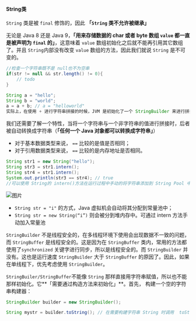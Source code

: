 #### String类

`String` 类是被 `final` 修饰的，因此 **「`String` 类不允许被继承」**

无论是 Java 8 还是 Java 9，**「用来存储数据的 char 或者 byte 数组 `value` 都一直是被声明为 `final` 的」**，这意味着 `value` 数组初始化之后就不能再引用其它数组了。并且 `String`内部没有改变 `value` 数组的方法，因此我们就说 `String` 是不可变的。

```Java
//检查一个字符串既不是 null也不为空串
if(str != null && str.length() != 0){
    // todo
}
```

```java 
String a = "hello";
String b = "world";
a = a + b; // a = "helloworld"
实际上，在使用 + 进行字符串拼接的时候，JVM 是初始化了一个 StringBuilder 来进行拼接的
```

我们还需要了解一个特性，当将一个字符串与一个非字符串的值进行拼接时，后者被自动转换成字符串（**「任何一个 Java 对象都可以转换成字符串」**）

- 对于基本数据类型来说， `==` 比较的是值是否相同；
- 对于引用数据类型来说， `==` 比较的是内存地址是否相同。

```Java
String str1 = new String("hello"); 
String str3 = str1.intern();
String str4 = str1.intern();
System.out.println(str3 == str4); // true
//可以使用 String的 intern()方法在运行过程中手动的将字符串添加到 String Pool 中
```

![图片](https://mmbiz.qpic.cn/mmbiz_png/PocakShgoGEEnCsDAd2sZFlZAHOSI15HOA2RsjIK5H4lbfZyq9DQFqjEgdtiahpPl38icu71Z9ZMictXE0xLPP68w/640?wx_fmt=png&tp=webp&wxfrom=5&wx_lazy=1&wx_co=1)

- `String str = "i"` 的方式，Java 虚拟机会自动将其分配到常量池中；
- `String str = new String(“i”)` 则会被分到堆内存中。可通过 intern 方法手动加入常量池



`StringBuilder` 不是线程安全的，在多线程环境下使用会出现数据不一致的问题，而 `StringBuffer` 是线程安全的。这是因为在 `StringBuffer` 类内，常用的方法都使用了`synchronized` 关键字进行同步，所以是线程安全的。而 `StringBuilder` 并没有。这也是运行速度 `StringBuilder` 大于 `StringBuffer` 的原因了。因此，如果在单线程下，优先考虑使用 `StringBuilder`。

`StringBuiler/StringBuffer`不能像 `String` 那样直接用字符串赋值，所以也不能那样初始化。它**「需要通过构造方法来初始化」**。首先， 构建一个空的字符串构建器：

```java
StringBuilder builder = new StringBuilder();

String mystr = builder.toString(); // 在需要构建字符串 String 时调用  toString 方法， 就能得到一个 String对象：
```

